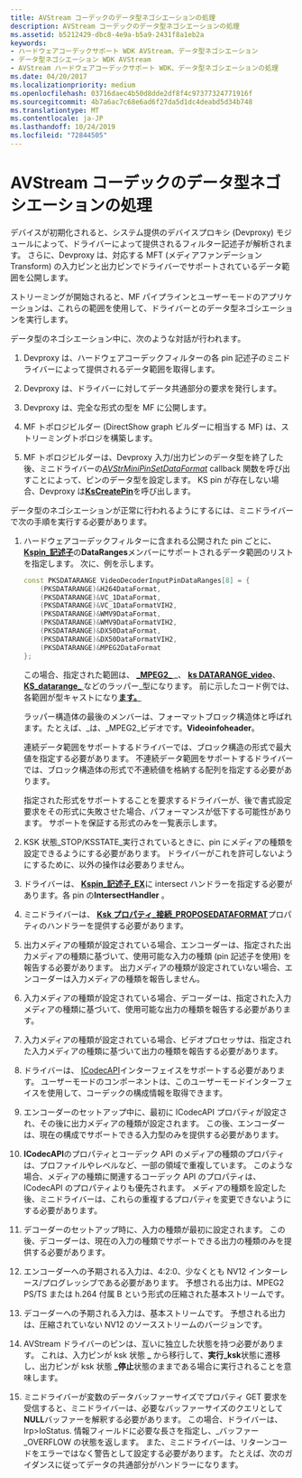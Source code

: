 ```yaml
---
title: AVStream コーデックのデータ型ネゴシエーションの処理
description: AVStream コーデックのデータ型ネゴシエーションの処理
ms.assetid: b5212429-dbc8-4e9a-b5a9-2431f8a1eb2a
keywords:
- ハードウェアコーデックサポート WDK AVStream、データ型ネゴシエーション
- データ型ネゴシエーション WDK AVStream
- AVStream ハードウェアコーデックサポート WDK、データ型ネゴシエーションの処理
ms.date: 04/20/2017
ms.localizationpriority: medium
ms.openlocfilehash: 03716daec4b50d8dde2df8f4c97377324771916f
ms.sourcegitcommit: 4b7a6ac7c68e6ad6f27da5d1dc4deabd5d34b748
ms.translationtype: MT
ms.contentlocale: ja-JP
ms.lasthandoff: 10/24/2019
ms.locfileid: "72844505"
---
```

# <a name="handling-data-type-negotiation-in-avstream-codecs"></a>AVStream コーデックのデータ型ネゴシエーションの処理

デバイスが初期化されると、システム提供のデバイスプロキシ (Devproxy) モジュールによって、ドライバーによって提供されるフィルター記述子が解析されます。 さらに、Devproxy は、対応する MFT (メディアファンデーション Transform) の入力ピンと出力ピンでドライバーでサポートされているデータ範囲を公開します。

ストリーミングが開始されると、MF パイプラインとユーザーモードのアプリケーションは、これらの範囲を使用して、ドライバーとのデータ型ネゴシエーションを実行します。

データ型のネゴシエーション中に、次のような対話が行われます。

1.  Devproxy は、ハードウェアコーデックフィルターの各 pin 記述子のミニドライバーによって提供されるデータ範囲を取得します。

2.  Devproxy は、ドライバーに対してデータ共通部分の要求を発行します。

3.  Devproxy は、完全な形式の型を MF に公開します。

4.  MF トポロジビルダー (DirectShow graph ビルダーに相当する MF) は、ストリーミングトポロジを構築します。

5.  MF トポロジビルダーは、Devproxy 入力/出力ピンのデータ型を終了した後、ミニドライバーの[*AVStrMiniPinSetDataFormat*](https://docs.microsoft.com/windows-hardware/drivers/ddi/ks/nc-ks-pfnkspinsetdataformat) callback 関数を呼び出すことによって、ピンのデータ型を設定します。 KS pin が存在しない場合、Devproxy は[**KsCreatePin**](https://docs.microsoft.com/windows-hardware/drivers/ddi/ks/nf-ks-kscreatepin)を呼び出します。

データ型のネゴシエーションが正常に行われるようにするには、ミニドライバーで次の手順を実行する必要があります。

1.  ハードウェアコーデックフィルターに含まれる公開された pin ごとに、 [**Kspin\_記述子**](https://docs.microsoft.com/windows-hardware/drivers/ddi/ks/ns-ks-kspin_descriptor)の**DataRanges**メンバーにサポートされるデータ範囲のリストを指定します。 次に、例を示します。

    ```cpp
    const PKSDATARANGE VideoDecoderInputPinDataRanges[8] = {
        (PKSDATARANGE)&H264DataFormat,
        (PKSDATARANGE)&VC_1DataFormat,
        (PKSDATARANGE)&VC_1DataFormatVIH2,
        (PKSDATARANGE)&WMV9DataFormat,
        (PKSDATARANGE)&WMV9DataFormatVIH2,
        (PKSDATARANGE)&DX50DataFormat,
        (PKSDATARANGE)&DX50DataFormatVIH2,
        (PKSDATARANGE)&MPEG2DataFormat
    };
    ```

    この場合、指定された範囲は、 [ **\_MPEG2\_** ](https://docs.microsoft.com/windows-hardware/drivers/ddi/ksmedia/ns-ksmedia-tagks_datarange_mpeg2_video)\_、 [**ks DATARANGE\_video**](https://docs.microsoft.com/windows-hardware/drivers/ddi/ksmedia/ns-ksmedia-tagks_datarange_video)、 [**KS\_datarange\_** ](https://docs.microsoft.com/windows-hardware/drivers/ddi/ksmedia/ns-ksmedia-tagks_datarange_video2)などのラッパー\_型になります。 前に示したコード例では、各範囲が型キャストになり[**ます。** ](https://docs.microsoft.com/previous-versions/ff561658(v=vs.85))

    ラッパー構造体の最後のメンバーは、フォーマットブロック構造体と呼ばれます。たとえば、\_は、\_MPEG2\_ビデオです。**Videoinfoheader**。

    連続データ範囲をサポートするドライバーでは、ブロック構造の形式で最大値を指定する必要があります。 不連続データ範囲をサポートするドライバーでは、ブロック構造体の形式で不連続値を格納する配列を指定する必要があります。

    指定された形式をサポートすることを要求するドライバーが、後で書式設定要求をその形式に失敗させた場合、パフォーマンスが低下する可能性があります。 サポートを保証する形式のみを一覧表示します。

2.  KSK 状態\_STOP/KSSTATE\_実行されているときに、pin にメディアの種類を設定できるようにする必要があります。 ドライバーがこれを許可しないようにするために、以外の操作は必要ありません。

3.  ドライバーは、 [**Kspin\_記述子\_EX**](https://docs.microsoft.com/windows-hardware/drivers/ddi/ks/ns-ks-_kspin_descriptor_ex)に intersect ハンドラーを指定する必要があります。各 pin の**IntersectHandler** 。

4.  ミニドライバーは、 [**Ksk プロパティ\_接続\_PROPOSEDATAFORMAT**](https://docs.microsoft.com/windows-hardware/drivers/stream/ksproperty-connection-proposedataformat)プロパティのハンドラーを提供する必要があります。

5.  出力メディアの種類が設定されている場合、エンコーダーは、指定された出力メディアの種類に基づいて、使用可能な入力の種類 (pin 記述子を使用) を報告する必要があります。 出力メディアの種類が設定されていない場合、エンコーダーは入力メディアの種類を報告しません。

6.  入力メディアの種類が設定されている場合、デコーダーは、指定された入力メディアの種類に基づいて、使用可能な出力の種類を報告する必要があります。

7.  入力メディアの種類が設定されている場合、ビデオプロセッサは、指定された入力メディアの種類に基づいて出力の種類を報告する必要があります。

8.  ドライバーは、 [ICodecAPI](https://docs.microsoft.com/en-us/previous-versions/ms784893(v%3Dvs.85))インターフェイスをサポートする必要があります。 ユーザーモードのコンポーネントは、このユーザーモードインターフェイスを使用して、コーデックの構成情報を取得できます。

9.  エンコーダーのセットアップ中に、最初に ICodecAPI プロパティが設定され、その後に出力メディアの種類が設定されます。 この後、エンコーダーは、現在の構成でサポートできる入力型のみを提供する必要があります。

10. **ICodecAPI**のプロパティとコーデック API のメディアの種類のプロパティは、プロファイルやレベルなど、一部の領域で重複しています。 このような場合、メディアの種類に関連するコーデック API のプロパティは、ICodecAPI のプロパティよりも優先されます。 メディアの種類を設定した後、ミニドライバーは、これらの重複するプロパティを変更できないようにする必要があります。

11. デコーダーのセットアップ時に、入力の種類が最初に設定されます。 この後、デコーダーは、現在の入力の種類でサポートできる出力の種類のみを提供する必要があります。

12. エンコーダーへの予期される入力は、4:2:0、少なくとも NV12 インターレース/プログレッシブである必要があります。 予想される出力は、MPEG2 PS/TS または h.264 付属 B という形式の圧縮された基本ストリームです。

13. デコーダーへの予期される入力は、基本ストリームです。 予想される出力は、圧縮されていない NV12 のソースストリームのバージョンです。

14. AVStream ドライバーのピンは、互いに独立した状態を持つ必要があります。 これは、入力ピンが ksk 状態 **\_** から移行して、**実行\_ksk**状態に遷移し、出力ピンが ksk 状態 **\_停止**状態のままである場合に実行されることを意味します。

15. ミニドライバーが変数のデータバッファーサイズでプロパティ GET 要求を受信すると、ミニドライバーは、必要なバッファーサイズのクエリとして**NULL**バッファーを解釈する必要があります。 この場合、ドライバーは、Irp&gt;IoStatus. 情報フィールドに必要な長さを指定し、\_バッファー\_OVERFLOW の状態を返します。 また、ミニドライバーは、リターンコードをエラーではなく警告として設定する必要があります。 たとえば、次のガイダンスに従ってデータの共通部分がハンドラーになります。
